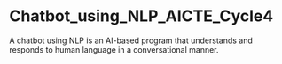 # Chatbot_using_NLP_AICTE_Cycle4
A chatbot using NLP is an AI-based program that understands and responds to human language in a conversational manner.
